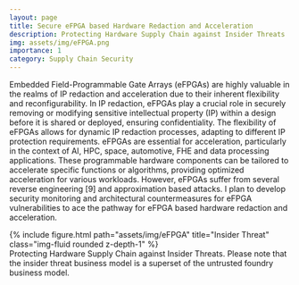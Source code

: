 ```yaml
---
layout: page
title: Secure eFPGA based Hardware Redaction and Acceleration 
description: Protecting Hardware Supply Chain against Insider Threats
img: assets/img/eFPGA.png
importance: 1
category: Supply Chain Security
---
```


Embedded Field-Programmable Gate Arrays (eFPGAs) are highly valuable in the realms of IP redaction and acceleration due to their inherent flexibility and reconfigurability. In IP redaction, eFPGAs play a crucial role in securely removing or modifying sensitive intellectual property (IP) within a design before it is shared or deployed, ensuring confidentiality. The flexibility of eFPGAs allows for dynamic IP redaction processes, adapting to different IP protection requirements. eFPGAs are essential for acceleration, particularly in the context of AI, HPC, space, automotive, FHE and data processing applications. These programmable hardware components can be tailored to accelerate specific functions or algorithms, providing optimized acceleration for various workloads. However, eFPGAs suffer from several reverse engineering [9] and approximation based attacks. I plan to develop security monitoring and architectural countermeasures for eFPGA vulnerabilities to ace the pathway for eFPGA based hardware redaction and acceleration.

<div class="row">
    <div class="col-sm mt-3 mt-md-0">
        {% include figure.html path="assets/img/eFPGA" title="Insider Threat" class="img-fluid rounded z-depth-1" %}
    </div>
</div>
<div class="caption">
    Protecting Hardware Supply Chain against Insider Threats. Please note that the insider threat business model is a superset of the untrusted foundry business model.
</div>
